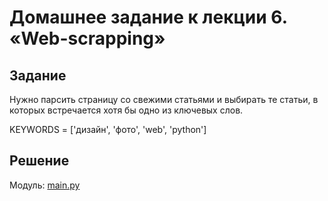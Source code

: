 # Домашнее задание к лекции 6. «Web-scrapping»

## Задание

Нужно парсить страницу со свежими статьями и выбирать те статьи, в которых встречается хотя бы одно из ключевых слов.

KEYWORDS = ['дизайн', 'фото', 'web', 'python']

## Решение

Модуль: [main.py](/main.py)




